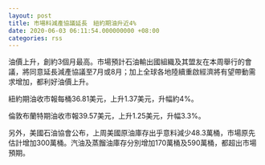 ```yaml
---
layout: post
title: 市場料減產協議延長　紐約期油升近4%
date: 2020-06-03 06:11:54.000000000 +08:00
categories: rss
---
```


油價上升，創約3個月最高。市場預計石油輸出國組織及其盟友在本周舉行的會議，將同意延長減產協議至7月或8月；加上全球各地陸續重啟經濟將有望帶動需求增加，都利好油價上升。

紐約期油收市報每桶36.81美元，上升1.37美元，升幅約4%。

倫敦布蘭特期油收市報39.57美元，上升1.25美元，升幅3.3%。

另外，美國石油協會公布，上周美國原油庫存出乎意料減少48.3萬桶，市場原先估計增加300萬桶。汽油及蒸餾油庫存分別增加170萬桶及590萬桶，都超出市場預期。
